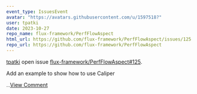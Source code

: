 ```yaml
---
event_type: IssuesEvent
avatar: "https://avatars.githubusercontent.com/u/1597518?"
user: tpatki
date: 2023-10-27
repo_name: flux-framework/PerfFlowAspect
html_url: https://github.com/flux-framework/PerfFlowAspect/issues/125
repo_url: https://github.com/flux-framework/PerfFlowAspect
---
```


<a href='https://github.com/tpatki' target='_blank'>tpatki</a> open issue <a href='https://github.com/flux-framework/PerfFlowAspect/issues/125' target='_blank'>flux-framework/PerfFlowAspect#125</a>.

<p>Add an example to show how to use Caliper </p><small>...</small><a href='https://github.com/flux-framework/PerfFlowAspect/issues/125' target='_blank'>View Comment</a>